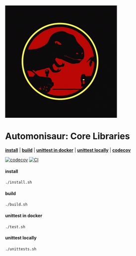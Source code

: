 ![](https://github.com/TheShellLand/automon-core/raw/master/docs/images/sauruspark.gif)

# Automonisaur: Core Libraries

**[install](#install)** | **[build](#build)** | **[unittest in docker](#unittest-in-docker')** | 
**[unittest locally](#unittest-locally)** | **[codecov](https://codecov.io/gh/TheShellLand/automon-core)**

[![codecov](https://codecov.io/gh/TheShellLand/automon-core/branch/master/graph/badge.svg)](https://codecov.io/gh/TheShellLand/automon-core) [![CI](https://github.com/TheShellLand/automon-core/workflows/CI/badge.svg?branch=master)](https://github.com/TheShellLand/automon-core/actions)

#### install
```shell script
./install.sh
```

#### build
```shell script
./build.sh
```

#### unittest in docker
```shell script
./test.sh
```

#### unittest locally
```shell script
./unittests.sh
```
